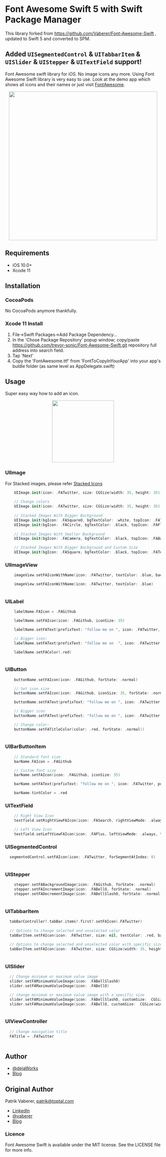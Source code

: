 # Font Awesome Swift 5 with Swift Package Manager
This library forked from https://github.com/Vaberer/Font-Awesome-Swift , updated to Swift 5 and converted to SPM.

## Added ```UISegmentedControl``` & ```UITabbarItem``` & ```UISlider``` & ```UIStepper``` & ```UITextField``` support!


Font Awesome swift library for iOS. No image icons any more. Using Font Awesome Swift library is very easy to use. Look at the demo app which shows all icons and their names or just visit [FontAwesome](http://fortawesome.github.io/Font-Awesome/icons/).


<p align="center">
  <img height="480" src="https://github.com/Vaberer/Font-Awesome-Swift/blob/master/resources/image1.png"/>
</p>

## Requirements

- iOS 10.0+
- Xcode 11

## Installation

### CocoaPods
No CocoaPods anymore thankfully.

### Xcode 11 Install

1. File->Swift Packages->Add Package Dependency...
2. In the 'Chose Package Repository' popup window; copy/paste https://github.com/trevor-sonic/Font-Awesome-Swift.git repository full address into search field.
3. Tap 'Next'
4. Copy the 'FontAwesome.ttf' from 'FontToCopyInYourApp' into your app's buldle folder (as same level as AppDelegate.swift)

## Usage

Super easy way how to add an icon.
<p align="center">
  <img height="200" src="https://github.com/Vaberer/Font-Awesome-Swift/blob/master/resources/helper.png"/>
</p>


### UIImage
For Stacked images, please refer [Stacked Icons](http://fontawesome.io/examples/#stacked)
```Swift
    UIImage.init(icon: .FATwitter, size: CGSize(width: 35, height: 35))
    
    // Change colors
    UIImage.init(icon: .FATwitter, size: CGSize(width: 35, height: 35), textColor: .red, backgroundColor: .black)
    
    // Stacked Images With Bigger Background
    UIImage.init(bgIcon: .FASquareO, bgTextColor: .white, topIcon: .FATwitter, topTextColor: .white, bgLarge: true)
    UIImage.init(bgIcon: .FACircle, bgTextColor: .black, topIcon: .FAFlag, topTextColor: .white, bgLarge: true)
    
    // Stacked Images With Smaller Background
    UIImage.init(bgIcon: .FACamera, bgTextColor: .black, topIcon: .FABan, topTextColor: .red, bgLarge: false)

    // Stacked Images With Bigger Background and Custom Size
    UIImage.init(bgIcon: .FASquare, bgTextColor: .black, topIcon: .FATerminal, topTextColor: .white, bgLarge: true, size: CGSize(width: 50, height: 50))

```


### UIImageView
```Swift
    imageView.setFAIconWithName(icon: .FATwitter, textColor: .blue, backgroundColor: .gray)

    imageView.setFAIconWithName(icon: .FATwitter, textColor: .blue)
    
```


### UILabel
```Swift
    labelName.FAIcon = .FAGithub

    labelName.setFAIcon(icon: .FAGithub, iconSize: 35)

    labelName.setFAText(prefixText: "follow me on ", icon: .FATwitter, postfixText: ". Thanks!", size: 25)

    // Bigger icon:
    labelName.setFAText(prefixText: "follow me on  ", icon: .FATwitter, postfixText: ". Thanks!", size: 25, iconSize: 30)

    labelName.setFAColor(.red)
    
```


### UIButton
```Swift
    buttonName.setFAIcon(icon: .FAGithub, forState: .normal)

    // Set icon size
    buttonName.setFAIcon(icon: .FAGithub, iconSize: 35, forState: .normal)

    buttonName.setFAText(prefixText: "follow me on ", icon: .FATwitter, postfixText: ". Thanks!", size: 25, forState: .normal)

    // Bigger icon
    buttonName.setFAText(prefixText: "follow me on ", icon: .FATwitter, postfixText: ". Thanks!", size: 25, forState: .normal, iconSize: 30)

    // Change color:
    buttonName.setFATitleColor(color: .red, forState: .normal))
    
```


### UIBarButtonItem
```Swift
    // Standard font size
    barName.FAIcon = .FAGithub

    // Custom font size
    barName.setFAIcon(icon: .FAGithub, iconSize: 35)

    barName.setFAText(prefixText: "follow me on ", icon: .FATwitter, postfixText: ". Thanks!", size: 25)

    barName.tintColor = .red

```


### UITextField
```Swift
    // Right View Icon
    textfield.setRightViewFAIcon(icon: .FASearch, rightViewMode: .always, textColor: .red, backgroundColor: .clear, size: nil)

    // Left View Icon
    textfield.setLeftViewFAIcon(icon: .FAPlus, leftViewMode: .always, textColor: .red, backgroundColor: .clear, size: nil)

```


### UISegmentedControl
```Swift
  segmentedControl.setFAIcon(icon: .FATwitter, forSegmentAtIndex: 0)
  
```


### UIStepper
```Swift
    stepper.setFABackgroundImage(icon: .FAGithub, forState: .normal)
    stepper.setFAIncrementImage(icon: .FABellO, forState: .normal)
    stepper.setFADecrementImage(icon: .FABellSlashO, forState: .normal)
    

```


### UITabbarItem
```Swift
  tabBarController?.tabBar.items?.first?.setFAIcon(.FATwitter)
  
  // Options to change selected and unselected color
  tabBarItem.setFAIcon(icon: .FATwitter, size: nil, textColor: .red, backgroundColor: .black, selectedTextColor: .yellow, selectedBackgroundColor: .white)
  
  // Options to change selected and unselected color with specific size
  tabBarItem.setFAIcon(icon: .FATwitter, size: CGSize(width: 35, height: 35), textColor: .red, backgroundColor: .black, selectedTextColor: .yellow, selectedBackgroundColor: .white)
  
```


### UISlider
```Swift
  // Change minimum or maximum value image
  slider.setFAMinimumValueImage(icon: .FABellSlashO)
  slider.setFAMaximumValueImage(icon: .FABellO)

  // change minimum or maximum value image with a specific size
  slider.setFAMinimumValueImage(icon: .FABellSlashO, customSize:  CGSize(width: 35, height: 35))
  slider.setFAMaximumValueImage(icon: .FABellO, customSize:  CGSize(width: 35, height: 35))
  
```


### UIViewController
```Swift
  // Change navigation title
  FATitle = .FATwitter
  
```

## Author 

- [@dejaWorks](https://twitter.com/dejaworks)
- [Blog](http://lab.dejaworks.com)

## Original Author 

Patrik Vaberer, patrik@toptal.com

- [LinkedIn](https://www.linkedin.com/in/vaberer)
- [@vaberer](https://twitter.com/vaberer)
- [Blog](http://vaberer.com)

### Licence

Font Awesome Swift is available under the MIT license. See the LICENSE file for more info.
